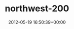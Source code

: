---
title:		"northwest-200"
type:		"upload"
description:		"TBC"
date:		"2012-05-19 16:50:39+00:00"
album:		"events"
filename:		"northwest-200.md"
series:		""
cl_public_id:		"events/northwest-200"
cl_version:		1497002610
format:		"tiff"
bytes:		5114172
width:		2560
height:		1440
exposure_mode:		"Auto"
program:		"Shutter speed priority AE"
aperture:		"9.0"
focal_length:		"200.0 mm"
iso:		"100"
shutter_speed:		"1/200"
metering:		"Multi-segment"
flash:		"Off, Did not fire"
white_balance:		"Custom"
colour_temp:		"No colour temperature"
has_crop:		"false"
orientation:		"Horizontal (normal)"
camera_model:		"NIKON D7000"
lens_info:		"70-200mm f/2.8"
artist:		"Matt Finucane"
x_resolution:		"300"
y_resolution:		"300"
---